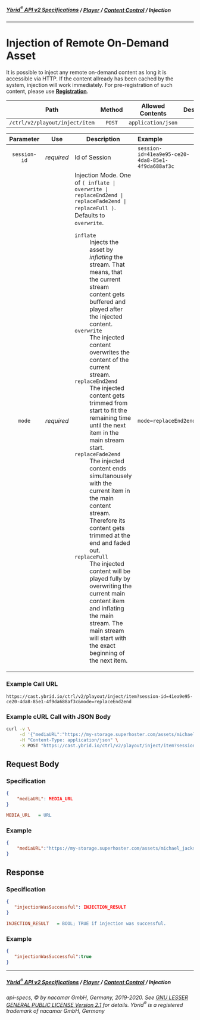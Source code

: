 ##### [**Ybrid<sup>®</sup> API v2 Specifications**](../../) / [**Player**](../) / [**Content Control**](./) / Injection
---

# Injection of Remote On-Demand Asset

It is possible to inject any remote on-demand content as long it is accessible via HTTP. If 
the content allready has been cached by the system, injection will work immediately. For pre-registration of 
such content, please use [**Registration**](/v2/backend/media-asset-management/registration.md).

Path | Method | Allowed Contents | Description
------------- | :-------------: | :-------------: | :-------------:
`/ctrl/v2/playout/inject/item` | `POST` | `application/json` | 
  
Parameter | Use | Description | Example
:---: | :---: | --- | :--- 
`session-id` | *required* | Id of Session | `session-id=41ea9e95-ce20-4da8-85e1-4f9da688af3c`
`mode` | *required* | Injection Mode. One of `( inflate \| overwrite \| replaceEnd2end \| replaceFade2end \| replaceFull )`. Defaults to `overwrite`.<br/><dl><dt>`inflate`</dt><dd>Injects the asset by *inflating* the stream. That means, that the current stream content gets buffered and played after the injected content.</dd><dt>`overwrite`</dt><dd>The injected content overwrites the content of the current stream.</dd><dt>`replaceEnd2end`</dt><dd>The injected content gets trimmed from start to fit the remaining time until the next item in the main stream start.</dd><dt>`replaceFade2end`</dt><dd>The injected content ends simultanousely with the current item in the main content stream. Therefore its content gets trimmed at the end and faded out.</dd><dt>`replaceFull`</dt><dd>The injected content will be played fully by overwriting the current main content item and inflating the main stream. The main stream will start with the exact beginning of the next item.</dd></dl> | `mode=replaceEnd2end`

### Example Call URL
```text
https://cast.ybrid.io/ctrl/v2/playout/inject/item?session-id=41ea9e95-ce20-4da8-85e1-4f9da688af3c&mode=replaceEnd2end
```

### Example cURL Call with JSON Body
```bash
curl -v \
     -d '{"mediaURL":"https://my-storage.superhoster.com/assets/michael_jackson-thriller.mp3"}' \
     -H "Content-Type: application/json" \
     -X POST "https://cast.ybrid.io/ctrl/v2/playout/inject/item?session-id=41ea9e95-ce20-4da8-85e1-4f9da688af3c&mode=replaceEnd2end"
```

## Request Body
### Specification
```json
{
    "mediaURL": MEDIA_URL
}
```
```ini
MEDIA_URL   = URL
```

### Example
```json
{
    "mediaURL":"https://my-storage.superhoster.com/assets/michael_jackson-thriller.mp3"
}
```

## Response
### Specification
```json
{
   "injectionWasSuccessful": INJECTION_RESULT
}
```
```ini
INJECTION_RESULT   = BOOL; TRUE if injection was successful.
```
### Example
```json
{
   "injectionWasSuccessful":true
}
```

---
##### [**Ybrid<sup>®</sup> API v2 Specifications**](../../) / [**Player**](../) / [**Content Control**](./) / Injection
###### api-specs, © by nacamar GmbH, Germany, 2019-2020. See [GNU LESSER GENERAL PUBLIC LICENSE Version 2.1](/LICENSE) for details. Ybrid<sup>®</sup> is a registered trademark of nacamar GmbH, Germany 
